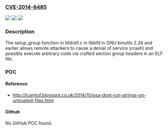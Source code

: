 ### [CVE-2014-8485](https://cve.mitre.org/cgi-bin/cvename.cgi?name=CVE-2014-8485)
![](https://img.shields.io/static/v1?label=Product&message=n%2Fa&color=blue)
![](https://img.shields.io/static/v1?label=Version&message=n%2Fa&color=blue)
![](https://img.shields.io/static/v1?label=Vulnerability&message=n%2Fa&color=brighgreen)

### Description

The setup_group function in bfd/elf.c in libbfd in GNU binutils 2.24 and earlier allows remote attackers to cause a denial of service (crash) and possibly execute arbitrary code via crafted section group headers in an ELF file.

### POC

#### Reference
- http://lcamtuf.blogspot.co.uk/2014/10/psa-dont-run-strings-on-untrusted-files.html

#### Github
No GitHub POC found.

